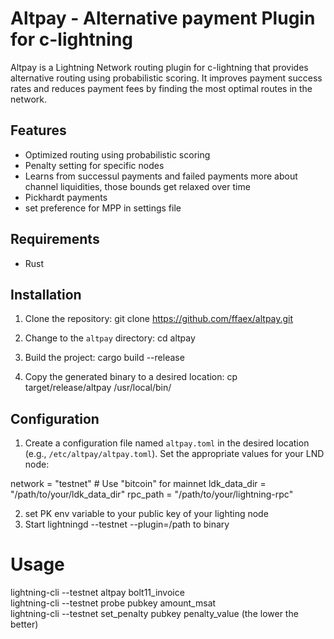 # Altpay - Alternative payment Plugin for c-lightning

Altpay is a Lightning Network routing plugin for c-lightning that provides alternative routing using probabilistic scoring. It improves payment success rates and reduces payment fees by finding the most optimal routes in the network.
## Features

- Optimized routing using probabilistic scoring
- Penalty setting for specific nodes
- Learns from successul payments and failed payments more about channel liquidities, those bounds get relaxed over time
- Pickhardt payments
- set preference for MPP in settings file

## Requirements

- Rust

## Installation

1. Clone the repository:
git clone https://github.com/ffaex/altpay.git

2. Change to the `altpay` directory:
cd altpay

3. Build the project:
cargo build --release

4. Copy the generated binary to a desired location:
cp target/release/altpay /usr/local/bin/

## Configuration

1. Create a configuration file named `altpay.toml` in the desired location (e.g., `/etc/altpay/altpay.toml`). Set the appropriate values for your LND node:

network = "testnet" # Use "bitcoin" for mainnet
ldk_data_dir = "/path/to/your/ldk_data_dir"
rpc_path = "/path/to/your/lightning-rpc"

2. set PK env variable to your public key of your lighting node
3. Start lightningd --testnet --plugin=/path to binary

# Usage 
lightning-cli --testnet altpay bolt11_invoice  
lightning-cli --testnet probe pubkey amount_msat  
lightning-cli --testnet set_penalty pubkey penalty_value (the lower the better)
